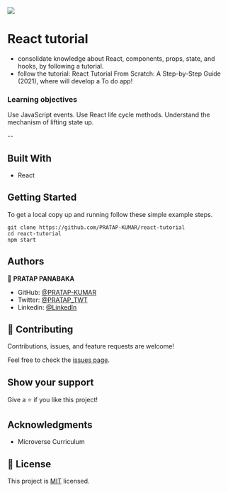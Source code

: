 ![](https://img.shields.io/badge/Microverse-blueviolet)

# React tutorial

- consolidate knowledge about React, components, props, state, and hooks, by following a tutorial.
- follow the tutorial: React Tutorial From Scratch: A Step-by-Step Guide (2021), where will develop a To do app!

### Learning objectives
Use JavaScript events.
Use React life cycle methods.
Understand the mechanism of lifting state up.

--

## Built With

- React

## Getting Started

To get a local copy up and running follow these simple example steps.

````
git clone https://github.com/PRATAP-KUMAR/react-tutorial
cd react-tutorial
npm start
````

## Authors

👤 **PRATAP PANABAKA**

- GitHub: [@PRATAP-KUMAR](https://github.com/PRATAP-KUMAR)
- Twitter: [@PRATAP_TWT](https://twitter.com/PRATAP_TWT)
- Linkedin: [@LinkedIn](https://www.linkedin.com/in/pratap-kumar-panabaka-755489236/)


## 🤝 Contributing

Contributions, issues, and feature requests are welcome!

Feel free to check the [issues page](../../issues/).

## Show your support

Give a ⭐️ if you like this project!

## Acknowledgments

- Microverse Curriculum

## 📝 License

This project is [MIT](./MIT.md) licensed.
